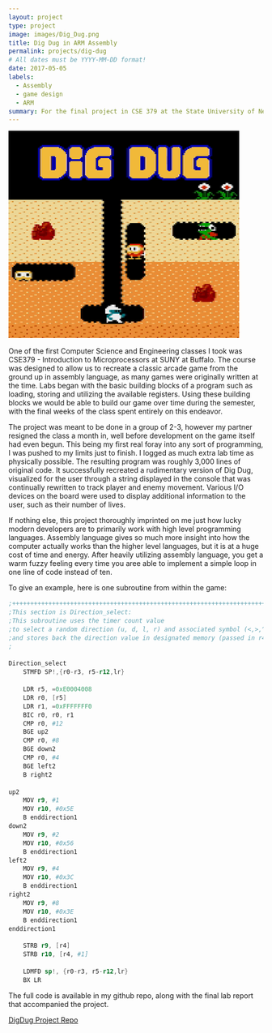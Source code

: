 ```yaml
---
layout: project
type: project
image: images/Dig_Dug.png
title: Dig Dug in ARM Assembly
permalink: projects/dig-dug
# All dates must be YYYY-MM-DD format!
date: 2017-05-05
labels:
  - Assembly
  - game design
  - ARM
summary: For the final project in CSE 379 at the State University of New York at Buffalo, I recreated the classic arcade game Dig Dug using ARM assembly language and the LPC2138 Board.
---
```



<img class="ui medium right floated rounded image" src="../images/digdug2.png">



One of the first Computer Science and Engineering classes I took was CSE379 - Introduction to Microprocessors at SUNY at Buffalo. The course was designed to allow us to recreate a classic arcade game from the ground up in assembly language, as many games were originally written at the time. Labs began with the basic building blocks of a program such as loading, storing and utilizing the available registers. Using these building blocks we would be able to build our game over time during the semester, with the final weeks of the class spent entirely on this endeavor. 

The project was meant to be done in a group of 2-3, however my partner resigned the class a month in, well before development on the game itself had even begun. This being my first real foray into any sort of programming, I was pushed to my limits just to finish. I logged as much extra lab time as physically possible. The resulting program was roughly 3,000 lines of original code. It successfully recreated a rudimentary version of Dig Dug, visualized for the user through a string displayed in the console that was continually rewritten to track player and enemy movement. Various I/O devices on the board were used to display additional information to the user, such as their number of lives. 

If nothing else, this project thoroughly imprinted on me just how lucky modern developers are to primarily work with high level programming languages. Assembly language gives so much more insight into how the computer actually works than the higher level languages, but it is at a huge cost of time and energy. After heavily utilizing assembly language, you get a warm fuzzy feeling every time you aree able to implement a simple loop in one line of code instead of ten. 

To give an example, here is one subroutine from within the game:

```s
;+++++++++++++++++++++++++++++++++++++++++++++++++++++++++++++++++++++++
;This section is Direction_select:
;This subroutine uses the timer count value 
;to select a random direction (u, d, l, r) and associated symbol (<,>,^,V)
;and stores back the direction value in designated memory (passed in r4)
;

Direction_select
	STMFD SP!,{r0-r3, r5-r12,lr}

	LDR r5, =0xE0004008
	LDR r0, [r5]
	LDR r1, =0xFFFFFFF0
	BIC r0, r0, r1
	CMP r0, #12
	BGE up2
	CMP r0, #8
	BGE down2
	CMP r0, #4
	BGE left2
	B right2

up2
	MOV r9, #1
	MOV r10, #0x5E
	B enddirection1
down2
	MOV r9, #2
	MOV r10, #0x56
	B enddirection1
left2
	MOV r9, #4
	MOV r10, #0x3C
	B enddirection1
right2
	MOV r9, #8
	MOV r10, #0x3E
	B enddirection1
enddirection1

	STRB r9, [r4]
	STRB r10, [r4, #1]
	
	LDMFD sp!, {r0-r3, r5-r12,lr}
	BX LR
```


The full code is available in my github repo, along with the final lab report that accompanied the project.

<a href="https://github.com/willkoch/DigDug"><i class="large github icon"></i>DigDug Project Repo</a>



